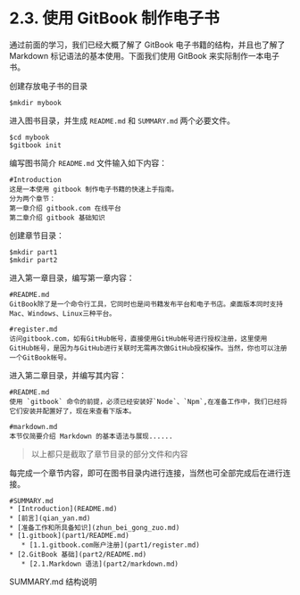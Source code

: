 # **2.3. 使用 GitBook 制作电子书**

通过前面的学习，我们已经大概了解了 GitBook 电子书籍的结构，并且也了解了 Markdown 标记语法的基本使用。下面我们使用 GitBook 来实际制作一本电子书。

创建存放电子书的目录

    $mkdir mybook

进入图书目录，并生成 `README.md` 和 `SUMMARY.md` 两个必要文件。

    $cd mybook
    $gitbook init

编写图书简介 `README.md` 文件输入如下内容：

    #Introduction
    这是一本使用 gitbook 制作电子书籍的快速上手指南。
    分为两个章节：
    第一章介绍 gitbook.com 在线平台
    第二章介绍 gitbook 基础知识

创建章节目录：

    $mkdir part1
    $mkdir part2

进入第一章目录，编写第一章内容：

    #README.md
    GitBook除了是一个命令行工具，它同时也是间书籍发布平台和电子书店。桌面版本同时支持Mac、Windows、Linux三种平台。

    #register.md
    访问gitbook.com，如有GitHub帐号，直接使用GitHub帐号进行授权注册，这里使用GitHub帐号，是因为与GitHub进行关联时无需再次做GitHub授权操作。当然，你也可以注册一个GitBook帐号。

进入第二章目录，并编写其内容：

    #README.md
    使用 `gitbook` 命令的前提，必须已经安装好`Node`、`Npm`,在准备工作中，我们已经将它们安装并配置好了，现在来查看下版本。  

    #markdown.md
    本节仅简要介绍 Markdown 的基本语法与展现......

> 以上都只是截取了章节目录的部分文件和内容

每完成一个章节内容，即可在图书目录内进行连接，当然也可全部完成后在进行连接。

    #SUMMARY.md
    * [Introduction](README.md)
    * [前言](qian_yan.md)
    * [准备工作和所具备知识](zhun_bei_gong_zuo.md)
    * [1.gitbook](part1/README.md)
       * [1.1.gitbook.com账户注册](part1/register.md)
    * [2.GitBook 基础](part2/README.md)
       * [2.1.Markdown 语法](part2/markdown.md)

SUMMARY.md 结构说明

